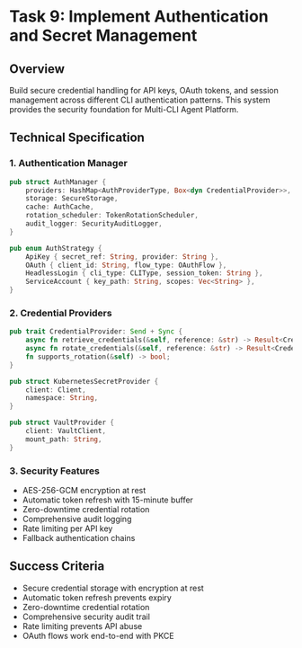 # Task 9: Implement Authentication and Secret Management

## Overview
Build secure credential handling for API keys, OAuth tokens, and session management across different CLI authentication patterns. This system provides the security foundation for Multi-CLI Agent Platform.

## Technical Specification

### 1. Authentication Manager
```rust
pub struct AuthManager {
    providers: HashMap<AuthProviderType, Box<dyn CredentialProvider>>,
    storage: SecureStorage,
    cache: AuthCache,
    rotation_scheduler: TokenRotationScheduler,
    audit_logger: SecurityAuditLogger,
}

pub enum AuthStrategy {
    ApiKey { secret_ref: String, provider: String },
    OAuth { client_id: String, flow_type: OAuthFlow },
    HeadlessLogin { cli_type: CLIType, session_token: String },
    ServiceAccount { key_path: String, scopes: Vec<String> },
}
```

### 2. Credential Providers
```rust
pub trait CredentialProvider: Send + Sync {
    async fn retrieve_credentials(&self, reference: &str) -> Result<Credentials>;
    async fn rotate_credentials(&self, reference: &str) -> Result<Credentials>;
    fn supports_rotation(&self) -> bool;
}

pub struct KubernetesSecretProvider {
    client: Client,
    namespace: String,
}

pub struct VaultProvider {
    client: VaultClient,
    mount_path: String,
}
```

### 3. Security Features
- AES-256-GCM encryption at rest
- Automatic token refresh with 15-minute buffer
- Zero-downtime credential rotation
- Comprehensive audit logging
- Rate limiting per API key
- Fallback authentication chains

## Success Criteria
- Secure credential storage with encryption at rest
- Automatic token refresh prevents expiry
- Zero-downtime credential rotation
- Comprehensive security audit trail
- Rate limiting prevents API abuse
- OAuth flows work end-to-end with PKCE